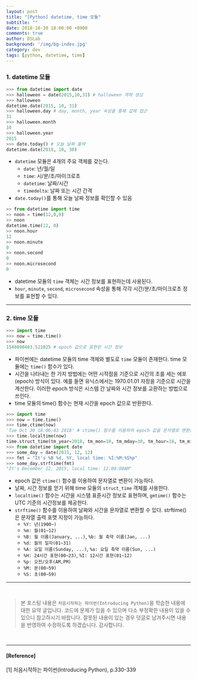 ```yaml
---
layout: post
title: "[Python] datetime, time 모듈"
subtitle: ""
date: 2018-10-30 18:00:00 +0900
comments: true
author: DSLab
background: '/img/bg-index.jpg'
category: dev
tags: [python, datetime, time]
---
```


### 1. datetime 모듈  

```python
>>> from datetime import date
>>> halloween = date(2015,10,31) # halloween 객체 생성
>>> halloween
datetime.date(2015, 10, 31)
>>> halloween.day # day, month, year 속성을 통해 값에 접근
31
>>> halloween.month
10
>>> halloween.year
2015
>>> date.today() # 오늘 날짜 출력
datetime.date(2018, 10, 30)
```

  - `datetime` 모듈은 4개의 주요 객체를 갖는다.
    - `date`: 년/월/일
    - `time`: 시/분/초/마이크로초
    - `datetime`: 날짜/시간
    - `timedelta`: 날짜 또는 시간 간격
  - `date.today()`를 통해 오늘 날짜 정보를 확인할 수 있음

```python
>> from datetime import time
>> noon = time(12,0,0)
>> noon
datetime.time(12, 0)
>> noon.hour
12
>> noon.minute
0
>> noon.second
0
>> noon.microsecond
0
```

  - datetime 모듈의 `time` 객체는 시간 정보를 표현하는데 사용된다.
  - `hour`, `minute`, `second`, `microsecond` 속성을 통해 각각 시간/분/초/마이크로초 정보를 표현할 수 있다.

---

### 2. time 모듈

```python
>>> import time
>>> now = time.time()
>>> now
1540890403.521025 # epoch 값으로 표현된 시간 정보
```

  - 파이썬에는 datetime 모듈의 time 객체와 별도로 `time` 모듈이 존재한다. time 모듈에는 `time()` 함수가 있다.
  - 시간을 나타내는 한 가지 방법에는 어떤 시작점을 기준으로 시간의 초를 세는 에포(epoch) 방식이 있다. 예를 들면 유닉스에서는 1970.01.01 자정을 기준으로 시간을 계산한다. 이러한 epoch 방식은 시스템 간 날짜와 시간 정보를 교환하는 방법으로 쓰인다.
  - time 모듈의 time() 함수는 현재 시간을 epoch 값으로 반환한다.

```python
>>> import time
>>> now = time.time()
>>> time.ctime(now)
'Tue Oct 30 18:06:43 2018' # ctime() 함수를 이용하여 epoch 값을 문자열로 변환한 결과
>>> time.localtime(now)
time.struct_time(tm_year=2018, tm_mon=10, tm_mday=30, tm_hour=18, tm_min=6, tm_sec=43, tm_wday=1, tm_yday=303, tm_isdst=0)
>>> from datetime import date
>>> some_day = date(2015, 12, 12)
>>> fmt = "It's %B %d, %Y, local time: %I:%M:%S%p"
>>> some_day.strftime(fmt)
"It's December 12, 2015, local time: 12:00:00AM"
```

  - epoch 값은 `ctime()` 함수를 이용하여 문자열로 변환이 가능하다.
  - 날짜, 시간 정보를 얻기 위해 time 모듈의 `struct_time` 객체를 사용한다.
  - `localtime()` 함수는 시간을 시스템 표쥰시간 정보로 표현하며, `gmtime()` 함수는 UTC 기준의 시간정보를 제공한다.
  - `strftime()` 함수를 이용하여 날짜와 시간을 문자열로 변환할 수 있다. strftime()은 문자열 출력 포맷 지정이 가능하다.
    - `%Y: 년(1900~)`
    - `%m: 월(01~12)`
    - `%B: 월 이름(January, ...)`, `%b: 월 축약 이름(Jan, ...)`
    - `%d: 월의 일자(01~31)`
    - `%A: 요일 이름(Sunday, ...)`, `%a: 요일 축약 이름(Sun, ...)`
    - `%H: 24시간 표현(00~23)`, `%I: 12시간 표현(01~12)`
    - `%p: 오전/오후(AM,PM)`
    - `%M: 분(00~59)`
    - `%S: 초(00~59)`

---


<br>

>본 포스팅 내용은 `처음시작하는 파이썬(Introducing Python)`을 학습한 내용에 대한 요약 글입니다. 코드에 문제가 있을 수 있으며 다소 부정확한 내용이 있을 수 있으니 참고하시기 바랍니다. 잘못된 내용이 있는 경우 덧글로 남겨주시면 내용을 반영하여 수정하도록 하겠습니다. 감사합니다.

<br>

---

#### [Reference]

[1] 처음시작하는 파이썬(Introducing Python), p.330-339
